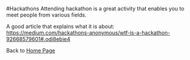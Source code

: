 #Hackathons
Attending hackathon is a great activity that enables you to meet people from various fields.

A good article that explains what it is about:
https://medium.com/hackathons-anonymous/wtf-is-a-hackathon-92668579601#.odi8ebie4

Back to [Home Page](../README.md)
